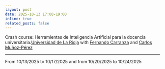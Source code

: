 ```yaml
---
layout: post
date: 2025-10-13 17:00-19:00
inline: true
related_posts: false
---
```


Crash course: Herramientas de Inteligencia Artificial para la docencia universitaria.[Universidad de La Rioja](https://www.unirioja.es/actividades/curso-de-especializacion-herramientas-de-inteligencia-artificial-para-la-docencia-universitaria/) with [Fernando Carranza](https://fernando-carranza.github.io/) and [Carlos Muñoz-Pérez](https://sites.google.com/site/munozperezc/)

---
From 10/13/2025 to 10/17/2025 and from 10/20/2025 to 10/24/2025

